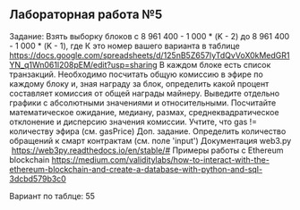 ## Лабораторная работа №5
Задание: Взять выборку блоков с 8 961 400 - 1 000 * (K - 2) до 8 961 400 - 1 000 * (K - 1), где К это номер вашего варианта в таблице https://docs.google.com/spreadsheets/d/125nB5Z657IyTdQvVoX0kMedGR1YN_q1Wn061l208pEM/edit?usp=sharing
В каждом блоке есть список транзакций. Необходимо посчитать общую комиссию в эфире по каждому блоку и, зная награду за блок, определить какой процент составляет комиссия от общей награды майнеру. Выведите отдельно графики с абсолютными значениями и относительными. Посчитайте математическое ожидание, медиану, размах, среднеквадратическое отклонение и дисперсию значения комиссии. Учтите, что gas != количеству эфира (см. gasPrice)
Доп. задание. Определить количество обращений к смарт контрактам (см. поле 'input')
Документация web3.py ​ https://web3py.readthedocs.io/en/stable/#
Примеры работы с Ethereum blockchain
https://medium.com/validitylabs/how-to-interact-with-the-ethereum-blockchain-and-create-a-database-with-python-and-sql-3dcbd579b3c0

Вариант по таблце: 55
